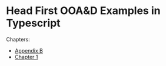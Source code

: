 # Head First OOA&D Examples in Typescript

Chapters:

- [Appendix B](/TypeScript/appendixB/)
- [Chapter 1](/TypeScript/chapter01/)
